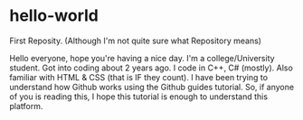 # hello-world
First Reposity. (Although I'm not quite sure what Repository means)

Hello everyone, hope you're having a nice day. I'm a college/University student. Got into coding about 2 years ago.
I code in C++, C# (mostly). Also familiar with HTML & CSS (that is IF they count).
I have been trying to understand how Github works using the Github guides tutorial. So, if anyone of you is reading this, I hope this tutorial is enough to understand this platform.
